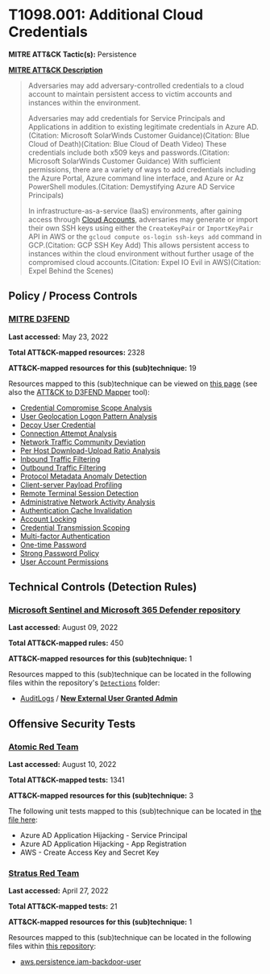 # T1098.001: Additional Cloud Credentials
**MITRE ATT&CK Tactic(s):** Persistence

**[MITRE ATT&CK Description](https://attack.mitre.org/techniques/T1098/001)**
<blockquote>Adversaries may add adversary-controlled credentials to a cloud account to maintain persistent access to victim accounts and instances within the environment.

Adversaries may add credentials for Service Principals and Applications in addition to existing legitimate credentials in Azure AD.(Citation: Microsoft SolarWinds Customer Guidance)(Citation: Blue Cloud of Death)(Citation: Blue Cloud of Death Video) These credentials include both x509 keys and passwords.(Citation: Microsoft SolarWinds Customer Guidance) With sufficient permissions, there are a variety of ways to add credentials including the Azure Portal, Azure command line interface, and Azure or Az PowerShell modules.(Citation: Demystifying Azure AD Service Principals)

In infrastructure-as-a-service (IaaS) environments, after gaining access through [Cloud Accounts](https://attack.mitre.org/techniques/T1078/004), adversaries may generate or import their own SSH keys using either the <code>CreateKeyPair</code> or <code>ImportKeyPair</code> API in AWS or the <code>gcloud compute os-login ssh-keys add</code> command in GCP.(Citation: GCP SSH Key Add) This allows persistent access to instances within the cloud environment without further usage of the compromised cloud accounts.(Citation: Expel IO Evil in AWS)(Citation: Expel Behind the Scenes)</blockquote>

## Policy / Process Controls
### [MITRE D3FEND](https://d3fend.mitre.org/)
**Last accessed:** May 23, 2022

**Total ATT&CK-mapped resources:** 2328

**ATT&CK-mapped resources for this (sub)technique:** 19

Resources mapped to this (sub)technique can be viewed on [this page](https://d3fend.mitre.org/) (see also the [ATT&CK to D3FEND Mapper](https://d3fend.mitre.org/tools/attack-mapper) tool):

* [Credential Compromise Scope Analysis](https://d3fend.mitre.org/technique/d3f:CredentialCompromiseScopeAnalysis)
* [User Geolocation Logon Pattern Analysis](https://d3fend.mitre.org/technique/d3f:UserGeolocationLogonPatternAnalysis)
* [Decoy User Credential](https://d3fend.mitre.org/technique/d3f:DecoyUserCredential)
* [Connection Attempt Analysis](https://d3fend.mitre.org/technique/d3f:ConnectionAttemptAnalysis)
* [Network Traffic Community Deviation](https://d3fend.mitre.org/technique/d3f:NetworkTrafficCommunityDeviation)
* [Per Host Download-Upload Ratio Analysis](https://d3fend.mitre.org/technique/d3f:PerHostDownload-UploadRatioAnalysis)
* [Inbound Traffic Filtering](https://d3fend.mitre.org/technique/d3f:InboundTrafficFiltering)
* [Outbound Traffic Filtering](https://d3fend.mitre.org/technique/d3f:OutboundTrafficFiltering)
* [Protocol Metadata Anomaly Detection](https://d3fend.mitre.org/technique/d3f:ProtocolMetadataAnomalyDetection)
* [Client-server Payload Profiling](https://d3fend.mitre.org/technique/d3f:Client-serverPayloadProfiling)
* [Remote Terminal Session Detection](https://d3fend.mitre.org/technique/d3f:RemoteTerminalSessionDetection)
* [Administrative Network Activity Analysis](https://d3fend.mitre.org/technique/d3f:AdministrativeNetworkActivityAnalysis)
* [Authentication Cache Invalidation](https://d3fend.mitre.org/technique/d3f:AuthenticationCacheInvalidation)
* [Account Locking](https://d3fend.mitre.org/technique/d3f:AccountLocking)
* [Credential Transmission Scoping](https://d3fend.mitre.org/technique/d3f:CredentialTransmissionScoping)
* [Multi-factor Authentication](https://d3fend.mitre.org/technique/d3f:Multi-factorAuthentication)
* [One-time Password](https://d3fend.mitre.org/technique/d3f:One-timePassword)
* [Strong Password Policy](https://d3fend.mitre.org/technique/d3f:StrongPasswordPolicy)
* [User Account Permissions](https://d3fend.mitre.org/technique/d3f:UserAccountPermissions)

## Technical Controls (Detection Rules)
### [Microsoft Sentinel and Microsoft 365 Defender repository](https://github.com/Azure/Azure-Sentinel)
**Last accessed:** August 09, 2022

**Total ATT&CK-mapped rules:** 450

**ATT&CK-mapped resources for this (sub)technique:** 1

Resources mapped to this (sub)technique can be located in the following files within the repository's <code>[Detections](https://github.com/Azure/Azure-Sentinel/tree/master/Detections)</code> folder:

* [AuditLogs](https://github.com/Azure/Azure-Sentinel/tree/master/Detections/AuditLogs/) / **[New External User Granted Admin](https://github.com/Azure/Azure-Sentinel/blob/master/Detections/AuditLogs/NewExtUserGrantedAdmin.yaml)**


## Offensive Security Tests
### [Atomic Red Team](https://github.com/redcanaryco/atomic-red-team)
**Last accessed:** August 10, 2022

**Total ATT&CK-mapped tests:** 1341

**ATT&CK-mapped resources for this (sub)technique:** 3

The following unit tests mapped to this (sub)technique can be located in [the file here](https://github.com/redcanaryco/atomic-red-team/tree/master/atomics/T1098.001/T1098.001.yaml):

* Azure AD Application Hijacking - Service Principal
* Azure AD Application Hijacking - App Registration
* AWS - Create Access Key and Secret Key

### [Stratus Red Team](https://github.com/DataDog/stratus-red-team/)
**Last accessed:** April 27, 2022

**Total ATT&CK-mapped tests:** 21

**ATT&CK-mapped resources for this (sub)technique:** 1

Resources mapped to this (sub)technique can be located in the following files within [this repository](https://stratus-red-team.cloud/attack-techniques/):

* [aws.persistence.iam-backdoor-user](https://stratus-red-team.cloud/attack-techniques/aws/aws.persistence.iam-backdoor-user/)

